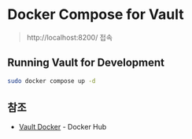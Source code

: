 # Docker Compose for Vault

> http://localhost:8200/ 접속

## Running Vault for Development

```sh
sudo docker compose up -d
```

## 참조

- [Vault Docker](https://hub.docker.com/_/vault) - Docker Hub
